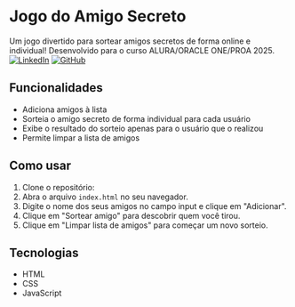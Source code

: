 # Jogo do Amigo Secreto

Um jogo divertido para sortear amigos secretos de forma online e individual!
Desenvolvido para o curso ALURA/ORACLE ONE/PROA 2025.
[![LinkedIn](https://img.shields.io/badge/LinkedIn-0077B5?style=for-the-badge&logo=linkedin&logoColor=white)](https://www.linkedin.com/in/ajtp/)
[![GitHub](https://img.shields.io/badge/GitHub-100000?style=for-the-badge&logo=github&logoColor=white)](https://github.com/ajtoriani)

## Funcionalidades

*   Adiciona amigos à lista
*   Sorteia o amigo secreto de forma individual para cada usuário
*   Exibe o resultado do sorteio apenas para o usuário que o realizou
*   Permite limpar a lista de amigos

## Como usar

1.  Clone o repositório:
3.  Abra o arquivo `index.html` no seu navegador.
4.  Digite o nome dos seus amigos no campo input e clique em "Adicionar".
5.  Clique em "Sortear amigo" para descobrir quem você tirou.
6.  Clique em "Limpar lista de amigos" para começar um novo sorteio.

## Tecnologias

*   HTML
*   CSS
*   JavaScript
